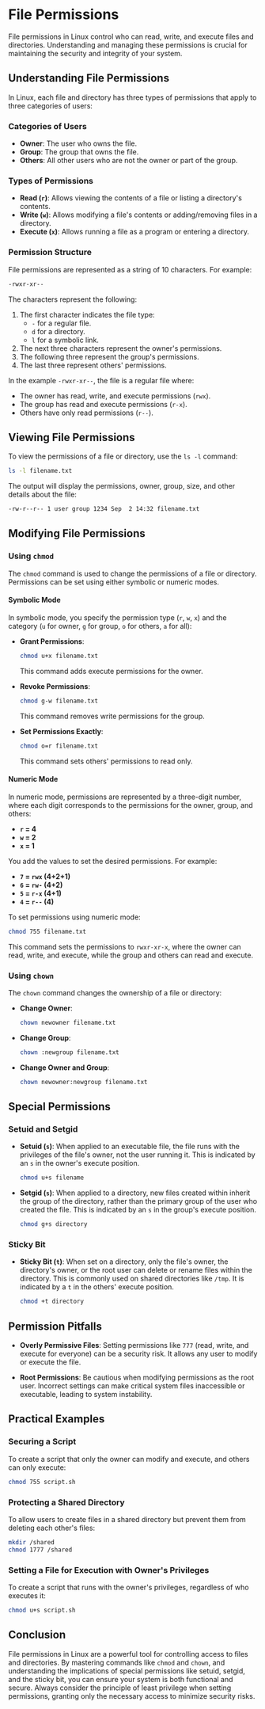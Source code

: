 # File Permissions

File permissions in Linux control who can read, write, and execute files and directories. Understanding and managing these permissions is crucial for maintaining the security and integrity of your system.

## Understanding File Permissions

In Linux, each file and directory has three types of permissions that apply to three categories of users:

### Categories of Users

- **Owner**: The user who owns the file.
- **Group**: The group that owns the file.
- **Others**: All other users who are not the owner or part of the group.

### Types of Permissions

- **Read (`r`)**: Allows viewing the contents of a file or listing a directory's contents.
- **Write (`w`)**: Allows modifying a file's contents or adding/removing files in a directory.
- **Execute (`x`)**: Allows running a file as a program or entering a directory.

### Permission Structure

File permissions are represented as a string of 10 characters. For example:

```bash
-rwxr-xr--
```

The characters represent the following:

1. The first character indicates the file type:
   - `-` for a regular file.
   - `d` for a directory.
   - `l` for a symbolic link.
2. The next three characters represent the owner's permissions.
3. The following three represent the group's permissions.
4. The last three represent others' permissions.

In the example `-rwxr-xr--`, the file is a regular file where:
- The owner has read, write, and execute permissions (`rwx`).
- The group has read and execute permissions (`r-x`).
- Others have only read permissions (`r--`).

## Viewing File Permissions

To view the permissions of a file or directory, use the `ls -l` command:

```bash
ls -l filename.txt
```

The output will display the permissions, owner, group, size, and other details about the file:

```bash
-rw-r--r-- 1 user group 1234 Sep  2 14:32 filename.txt
```

## Modifying File Permissions

### Using `chmod`

The `chmod` command is used to change the permissions of a file or directory. Permissions can be set using either symbolic or numeric modes.

#### Symbolic Mode

In symbolic mode, you specify the permission type (`r`, `w`, `x`) and the category (`u` for owner, `g` for group, `o` for others, `a` for all):

- **Grant Permissions**:

  ```bash
  chmod u+x filename.txt
  ```

  This command adds execute permissions for the owner.

- **Revoke Permissions**:

  ```bash
  chmod g-w filename.txt
  ```

  This command removes write permissions for the group.

- **Set Permissions Exactly**:

  ```bash
  chmod o=r filename.txt
  ```

  This command sets others' permissions to read only.

#### Numeric Mode

In numeric mode, permissions are represented by a three-digit number, where each digit corresponds to the permissions for the owner, group, and others:

- **`r` = 4**
- **`w` = 2**
- **`x` = 1**

You add the values to set the desired permissions. For example:

- **`7` = `rwx` (4+2+1)**
- **`6` = `rw-` (4+2)**
- **`5` = `r-x` (4+1)**
- **`4` = `r--` (4)**

To set permissions using numeric mode:

```bash
chmod 755 filename.txt
```

This command sets the permissions to `rwxr-xr-x`, where the owner can read, write, and execute, while the group and others can read and execute.

### Using `chown`

The `chown` command changes the ownership of a file or directory:

- **Change Owner**:

  ```bash
  chown newowner filename.txt
  ```

- **Change Group**:

  ```bash
  chown :newgroup filename.txt
  ```

- **Change Owner and Group**:

  ```bash
  chown newowner:newgroup filename.txt
  ```

## Special Permissions

### Setuid and Setgid

- **Setuid (`s`)**: When applied to an executable file, the file runs with the privileges of the file's owner, not the user running it. This is indicated by an `s` in the owner's execute position.

  ```bash
  chmod u+s filename
  ```

- **Setgid (`s`)**: When applied to a directory, new files created within inherit the group of the directory, rather than the primary group of the user who created the file. This is indicated by an `s` in the group's execute position.

  ```bash
  chmod g+s directory
  ```

### Sticky Bit

- **Sticky Bit (`t`)**: When set on a directory, only the file's owner, the directory's owner, or the root user can delete or rename files within the directory. This is commonly used on shared directories like `/tmp`. It is indicated by a `t` in the others' execute position.

  ```bash
  chmod +t directory
  ```

## Permission Pitfalls

- **Overly Permissive Files**: Setting permissions like `777` (read, write, and execute for everyone) can be a security risk. It allows any user to modify or execute the file.
  
- **Root Permissions**: Be cautious when modifying permissions as the root user. Incorrect settings can make critical system files inaccessible or executable, leading to system instability.

## Practical Examples

### Securing a Script

To create a script that only the owner can modify and execute, and others can only execute:

```bash
chmod 755 script.sh
```

### Protecting a Shared Directory

To allow users to create files in a shared directory but prevent them from deleting each other's files:

```bash
mkdir /shared
chmod 1777 /shared
```

### Setting a File for Execution with Owner's Privileges

To create a script that runs with the owner's privileges, regardless of who executes it:

```bash
chmod u+s script.sh
```

## Conclusion

File permissions in Linux are a powerful tool for controlling access to files and directories. By mastering commands like `chmod` and `chown`, and understanding the implications of special permissions like setuid, setgid, and the sticky bit, you can ensure your system is both functional and secure. Always consider the principle of least privilege when setting permissions, granting only the necessary access to minimize security risks.
